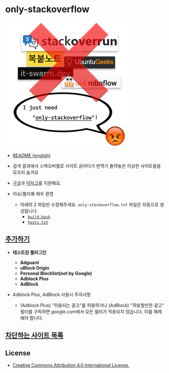 # only-stackoverflow

![banner](banner.png)

- [README (english)](README-en.md)

- 검색 결과에서 스택오버플로 사이트 긁어다가 번역기 돌려놓은 이상한 사이트들을 모조리 숨겨요

- [구글](https://google.co.kr)과 [덕덕고](https://duckduckgo.com/)를 지원해요.

- 이슈/풀리퀘 매우 환영
    - 아래의 2 파일만 수정해주세요. `only-stackoverflow.txt` 파일은 자동으로 생성됩니다.
        - [`build.bash`](build.bash)
        - [`hosts.txt`](hosts.txt)

## [추가하기](https://subscribe.adblockplus.org/?location=https://github.com/RyuaNerin/only-stackoverflow/raw/master/only-stackoverflow.txt&title=only-stackoverflow)

- **테스트된 플러그인**
    - **Adguard**
    - **uBlock Origin**
    - **Personal Blocklist(not by Google)**
    - **Adblock Plus**
    - **AdBlock**

- Adblock Plus, AdBlock 사용시 주의사항
    - (Adblock Plus) "허용되는 광고"를 허용하거나 (AdBlock) "허용할만한 광고" 필터를 구독하면 google.com에서 모든 필터가 적용되지 않습니다. 이를 해제해야 합니다.

## [차단하는 사이트 목록](hosts.txt)

## License

- [Creative Commons Attribution 4.0 International License.](https://creativecommons.org/licenses/by/4.0/)
